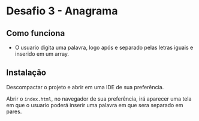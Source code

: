 
# Desafio 3 - Anagrama



## Como funciona

- O usuario digita uma palavra, logo após e separado pelas letras iguais e inserido em um array.
## Instalação

Descompactar o projeto e abrir em uma IDE de sua preferência.

Abrir o `index.html`, no navegador de sua preferência, irá aparecer uma tela em que o usuario poderá inserir uma palavra em que sera separado em pares.




